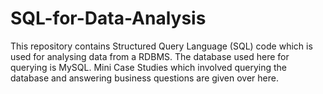 # SQL-for-Data-Analysis
This repository contains Structured Query Language (SQL) code which is used for analysing data from a RDBMS. The database used here for querying is MySQL. Mini Case Studies which involved querying the database and answering business questions are given over here.
